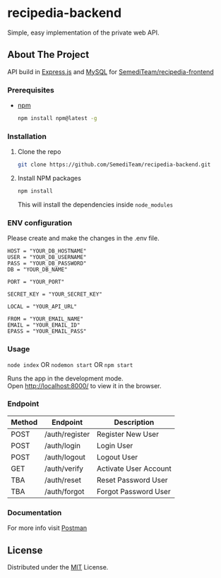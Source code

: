# recipedia-backend

Simple, easy implementation of the private web API.

## About The Project

API build in [Express.js](https://expressjs.com/) and [MySQL](https://www.mysql.com/) for [SemediTeam/recipedia-frontend](https://github.com/SemediTeam/recipedia-frontend)

### Prerequisites

- [npm](https://nodejs.org/en/download/)
  ```sh
  npm install npm@latest -g
  ```

### Installation

1. Clone the repo
   ```sh
   git clone https://github.com/SemediTeam/recipedia-backend.git
   ```
2. Install NPM packages
   ```sh
   npm install
   ```
   This will install the dependencies inside `node_modules`

### ENV configuration

Please create and make the changes in the .env file.

```
HOST = "YOUR_DB_HOSTNAME"
USER = "YOUR_DB_USERNAME"
PASS = "YOUR_DB_PASSWORD"
DB = "YOUR_DB_NAME"

PORT = "YOUR_PORT"

SECRET_KEY = "YOUR_SECRET_KEY"

LOCAL = "YOUR_API_URL"

FROM = "YOUR_EMAIL_NAME"
EMAIL = "YOUR_EMAIL_ID"
EPASS = "YOUR_EMAIL_PASS"
```

### Usage

`node index` OR `nodemon start` OR `npm start`

Runs the app in the development mode.<br>
Open [http://localhost:8000/](http://localhost:8000/) to view it in the browser.

### Endpoint

| Method | Endpoint | Description |
| --- | --- | --- |
| POST | /auth/register | Register New User |
| POST | /auth/login | Login User |
| POST | /auth/logout | Logout User |
| GET | /auth/verify | Activate User Account |
| TBA | /auth/reset | Reset Password User |
| TBA | /auth/forgot | Forgot Password User |

### Documentation

For more info visit [Postman]()

## License

Distributed under the [MIT](https://github.com/SemediTeam/recipedia-backend/LICENSE) License.
